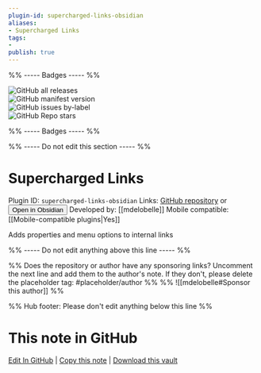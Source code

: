 ```yaml
---
plugin-id: supercharged-links-obsidian
aliases:
- Supercharged Links
tags: 
- 
publish: true
---
```


%% ----- Badges ----- %%

![GitHub all releases](https://img.shields.io/github/downloads/mdelobelle/obsidian_supercharged_links/total?color=573E7A&logo=github&style=for-the-badge)   
![GitHub manifest version](https://img.shields.io/github/manifest-json/v/mdelobelle/obsidian_supercharged_links?color=573E7A&logo=github&style=for-the-badge)   
![GitHub issues by-label](https://img.shields.io/github/issues/mdelobelle/obsidian_supercharged_links/help%20wanted?color=573E7A&logo=github&style=for-the-badge)   
![GitHub Repo stars](https://img.shields.io/github/stars/mdelobelle/obsidian_supercharged_links?color=573E7A&logo=github&style=for-the-badge)

%% ----- Badges ----- %%

%% ----- Do not edit this section ----- %%

# Supercharged Links

Plugin ID: `supercharged-links-obsidian`
Links: [GitHub repository](https://github.com/mdelobelle/obsidian_supercharged_links) or [<button id=HH>Open in Obsidian</button>](obsidian://goto-plugin?id=supercharged-links-obsidian)
Developed by: [[mdelobelle]]
Mobile compatible: [[Mobile-compatible plugins|Yes]]

Adds properties and menu options to internal links

%% ----- Do not edit anything above this line ----- %% 

%% Does the repository or author have any sponsoring links? Uncomment the next line and add them to the author's note. If they don't, please delete the placeholder tag: #placeholder/author %%
%% ![[mdelobelle#Sponsor this author]] %%

%% Hub footer: Please don't edit anything below this line %%

# This note in GitHub

<span class="git-footer">[Edit In GitHub](https://github.dev/obsidian-community/obsidian-hub/blob/main/02%20-%20Community%20Expansions/02.05%20All%20Community%20Expansions/Plugins/supercharged-links-obsidian.md "git-hub-edit-note") | [Copy this note](https://raw.githubusercontent.com/obsidian-community/obsidian-hub/main/02%20-%20Community%20Expansions/02.05%20All%20Community%20Expansions/Plugins/supercharged-links-obsidian.md "git-hub-copy-note") | [Download this vault](https://github.com/obsidian-community/obsidian-hub/archive/refs/heads/main.zip "git-hub-download-vault") </span>
